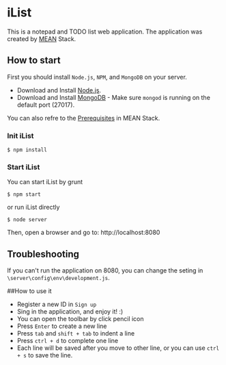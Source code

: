 iList
=====

This is a notepad and TODO list web application. The application was created by [MEAN](https://github.com/linnovate/mean) Stack. 

## How to start
First you should install `Node.js`, `NPM`, and `MongoDB` on your server.
- Download and Install [Node.js](http://www.nodejs.org/download/). 
- Download and Install [MongoDB](http://docs.mongodb.org/manual/installation/) - Make sure `mongod` is running on the default port (27017).

You can also refre to the [Prerequisites](https://github.com/linnovate/mean) in MEAN Stack.

### Init iList 
```
$ npm install
```
### Start iList

You can start iList by grunt
```
$ npm start
```
or run iList directly 
```
$ node server
```
Then, open a browser and go to:
http://localhost:8080


## Troubleshooting
If you can't run the application on 8080, you can change the seting in `\server\config\env\development.js`.

##How to use it
- Register a new ID in `Sign up`
- Sing in the application, and enjoy it! :)
- You can open the toolbar by click pencil icon
- Press `Enter` to create a new line
- Press `tab` and `shift + tab` to indent a line
- Press `ctrl + d` to complete one line
- Each line will be saved after you move to other line, or you can use `ctrl + s` to save the line.


